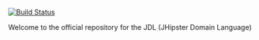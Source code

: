 [![Build Status](https://travis-ci.org/jhipster/jhipster-domain-language.svg?branch=master)](https://travis-ci.org/jhipster/jhipster-domain-language)

Welcome to the official repository for the JDL (JHipster Domain Language)
